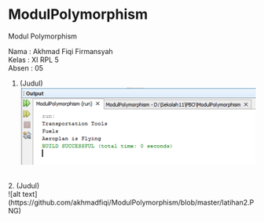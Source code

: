 # ModulPolymorphism
Modul Polymorphism

Nama : Akhmad Fiqi Firmansyah <br>
Kelas : XI RPL 5 <br>
Absen : 05 <br>

1. (Judul) <br>
![alt text](https://github.com/akhmadfiqi/ModulPolymorphism/blob/master/latihan1.PNG)
<br>
2. (Judul) <br>
![alt text](https://github.com/akhmadfiqi/ModulPolymorphism/blob/master/latihan2.PNG)

